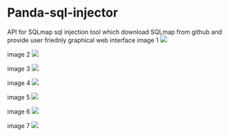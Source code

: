 Panda-sql-injector
==================

API for SQLmap sql injection tool which download SQLmap from github and provide user friednly graphical web interface
image 1
<img src="http://4.bp.blogspot.com/-Mfj7YEOyIA0/VdDkZptV_HI/AAAAAAAABzs/FDdXjTEXBHQ/s1600/1.png">

image 2
<img src="http://2.bp.blogspot.com/-xq1CbT-ivWI/VdDgIoaCbWI/AAAAAAAABys/ejL-C0NFh1A/s1600/2.png">

image 3
<img src="http://1.bp.blogspot.com/-udgP0ephURk/VdDk-hp4qGI/AAAAAAAABz4/Ue0gwlfnt00/s1600/4.png">


image 4
<img src="http://4.bp.blogspot.com/-g0YZmoPAYvM/VdDhXgrSXjI/AAAAAAAABzE/poFmBqpoFa8/s1600/5.png">

image 5
<img src="http://3.bp.blogspot.com/-7p0M9kK1Ot0/VdDiZUPXQsI/AAAAAAAABzQ/wGJJ6-kWHOc/s1600/6.png">

image 6
<img src="http://3.bp.blogspot.com/-foEQjs_CBHU/VdDiyBcbCVI/AAAAAAAABzY/i_EY3fbezGc/s1600/7.png">

image 7
<img src="http://1.bp.blogspot.com/-8yy1C1ZNHCk/VdDl1OIAiKI/AAAAAAAAB0A/jYrZcyxlBxg/s1600/9.png">
